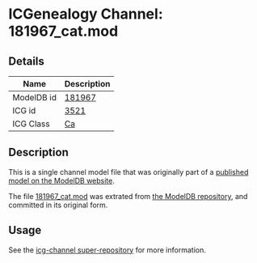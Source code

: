 # ICGenealogy Channel: 181967\_cat.mod

## Details

Name | Description
---- | -----------
ModelDB id | [181967](http://senselab.med.yale.edu/ModelDB/ShowModel.cshtml?model=181967)
ICG id | [3521](http://icg.neurotheory.ox.ac.uk/channels/3/3521)
ICG Class | [Ca](http://icg.neurotheory.ox.ac.uk/channels/3)

## Description

This is a single channel model file that was originally part of a [published model on the ModelDB website](http://senselab.med.yale.edu/mModelDB/ShowModel.cshtml?model=181967).

The file [181967\_cat.mod](181967_cat.mod) was extrated from [the ModelDB repository](http://senselab.med.yale.edu/ModelDB/ShowModel.cshtml?model=181967), and committed in its original form.

## Usage

See the [icg-channel super-repository](https://github.com/icgenealogy/icg-channels) for more information.